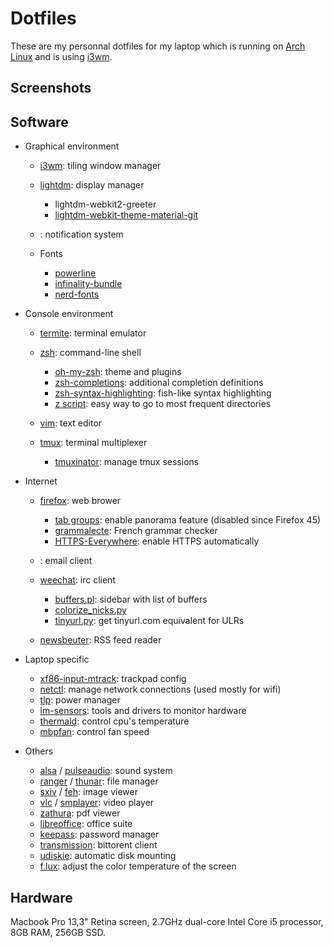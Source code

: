 # Dotfiles

These are my personnal dotfiles for my laptop which is running on [Arch Linux](https://www.archlinux.org/) and is using [i3wm](http://i3wm.org/).

## Screenshots

## Software

- Graphical environment

   - [i3wm](http://i3wm.org/): tiling window manager
   - [lightdm](https://www.freedesktop.org/wiki/Software/LightDM/): display manager

      - lightdm-webkit2-greeter
      - [lightdm-webkit-theme-material-git](https://github.com/artur9010/lightdm-webkit-material)

   - : notification system
   - Fonts

      - [powerline](https://github.com/powerline/fonts)
      - [infinality-bundle](https://wiki.archlinux.org/index.php/Infinality)
      - [nerd-fonts](https://github.com/ryanoasis/nerd-fonts)

- Console environment

   - [termite](https://github.com/thestinger/termite): terminal emulator
   - [zsh](http://www.zsh.org/): command-line shell

      - [oh-my-zsh](https://github.com/robbyrussell/oh-my-zsh): theme and plugins
      - [zsh-completions](https://github.com/zsh-users/zsh-completions): additional completion definitions
      - [zsh-syntax-highlighting](https://github.com/zsh-users/zsh-syntax-highlighting): fish-like syntax highlighting
      - [z script](https://github.com/rupa/z): easy way to go to most frequent directories

   - [vim](http://www.vim.org/): text editor
   - [tmux](https://tmux.github.io/): terminal multiplexer

      - [tmuxinator](https://github.com/tmuxinator/tmuxinator): manage tmux sessions

- Internet

   - [firefox](https://www.mozilla.org/en-US/firefox/desktop/): web brower

      - [tab groups](https://addons.mozilla.org/en-us/firefox/addon/tab-groups-panorama/): enable panorama feature (disabled since Firefox 45)
      - [grammalecte](https://addons.mozilla.org/en-US/firefox/addon/grammalecte-fr/): French grammar checker
      - [HTTPS-Everywhere](https://addons.mozilla.org/en-US/firefox/addon/https-everywhere/): enable HTTPS automatically

   - : email client
   - [weechat](https://weechat.org/): irc client

      - [buffers.pl](https://weechat.org/scripts/source/buffers.pl.html/): sidebar with list of buffers
      - [colorize_nicks.py](https://weechat.org/scripts/source/colorize_nicks.py.html/)
      - [tinyurl.py](https://weechat.org/scripts/source/tinyurl.py.html/): get tinyurl.com equivalent for ULRs

   - [newsbeuter](http://newsbeuter.org/): RSS feed reader

- Laptop specific

   - [xf86-input-mtrack](https://github.com/p2rkw/xf86-input-mtrack): trackpad config
   - [netctl](https://github.com/joukewitteveen/netctl): manage network connections (used mostly for wifi)
   - [tlp](http://linrunner.de/en/tlp/tlp.html): power manager
   - [lm-sensors](lm-sensors.org): tools and drivers to monitor hardware
   - [thermald](https://github.com/01org/thermal_daemon): control cpu's temperature
   - [mbpfan](https://github.com/dgraziotin/mbpfan): control fan speed

- Others

   - [alsa](http://www.alsa-project.org/main/index.php/Main_Page) / [pulseaudio](https://www.freedesktop.org/wiki/Software/PulseAudio/): sound system
   - [ranger](http://ranger.nongnu.org/) / [thunar](http://docs.xfce.org/xfce/thunar/start): file manager
   - [sxiv](https://github.com/muennich/sxiv) / [feh](http://feh.finalrewind.org/): image viewer
   - [vlc](https://www.videolan.org/vlc/) / [smplayer](http://smplayer.sourceforge.net/): video player
   - [zathura](https://pwmt.org/projects/zathura/): pdf viewer
   - [libreoffice](https://www.libreoffice.org/): office suite
   - [keepass](http://keepass.info/): password manager
   - [transmission](https://www.transmissionbt.com/): bittorent client
   - [udiskie](https://www.freedesktop.org/wiki/Software/udisks/): automatic disk mounting
   - [f.lux](https://justgetflux.com/): adjust the color temperature of the screen

## Hardware

Macbook Pro 13,3" Retina screen, 2.7GHz dual-core Intel Core i5 processor, 8GB RAM, 256GB SSD.
